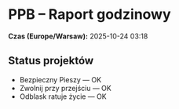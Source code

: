 # PPB – Raport godzinowy
**Czas (Europe/Warsaw):** 2025-10-24 03:18

## Status projektów
- Bezpieczny Pieszy — OK
- Zwolnij przy przejściu — OK
- Odblask ratuje życie — OK

